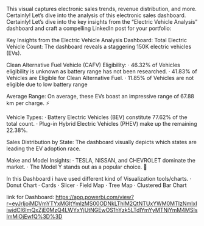 This visual captures electronic sales trends, revenue distribution, and more. Certainly! Let’s dive into the analysis of this electronic sales dashboard. Certainly! Let’s dive into the key insights from the “Electric Vehicle Analysis” dashboard and craft a compelling LinkedIn post for your portfolio:
 
 Key Insights from the Electric Vehicle Analysis Dashboard:
Total Electric Vehicle Count: The dashboard reveals a staggering 150K electric vehicles (EVs).

Clean Alternative Fuel Vehicle (CAFV) Eligibility:
       · 46.32% of Vehicles eligibility is unknown as battery range has not been researched.
       · 41.83% of Vehicles are Eligible for Clean Alternative Fuel. 
       · 11.85% of Vehicles are not eligible due to low battery range

Average Range: On average, these EVs boast an impressive range of 67.88 km per charge. ⚡

Vehicle Types:
    · Battery Electric Vehicles (BEV) constitute 77.62% of the total count.
    · Plug-in Hybrid Electric Vehicles (PHEV) make up the remaining 22.38%. 

Sales Distribution by State: The dashboard visually depicts which states are leading the EV adoption race. 

Make and Model Insights:
    · TESLA, NISSAN, and CHEVROLET dominate the market.
    · The Model Y stands out as a popular choice. 🚀

In this Dashboard i have used different kind of Visualization tools/charts.
    · Donut Chart
    · Cards
    · Slicer
    · Field Map
    · Tree Map
    · Clustered Bar Chart

link for Dashboard: https://app.powerbi.com/view?r=eyJrIjoiMDVmYTYxMGItYmIzMS00ODNkLThlM2QtNTUxYWM0MTIzNmIxIiwidCI6ImQxZjE0MzQ4LWYxYjUtNGEwOS1hYzk5LTdlYmYyMTNjYmM4MSIsImMiOjEwfQ%3D%3D
